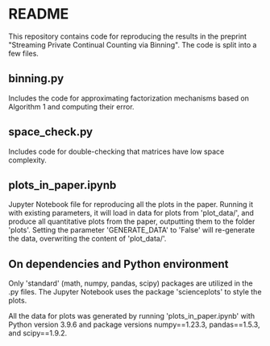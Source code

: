 # README

This repository contains code for reproducing the results in the preprint "Streaming Private Continual Counting via Binning".
The code is split into a few files.

## binning.py

Includes the code for approximating factorization mechanisms based on Algorithm 1 and computing their error.

## space_check.py

Includes code for double-checking that matrices have low space complexity.

## plots_in_paper.ipynb

Jupyter Notebook file for reproducing all the plots in the paper.
Running it with existing parameters, it will load in data for plots from 'plot_data/', and produce all quantitative plots from the paper, outputting them to the folder 'plots'.
Setting the parameter 'GENERATE_DATA' to 'False' will re-generate the data, overwriting the content of 'plot_data/'.

## On dependencies and Python environment

Only 'standard' (math, numpy, pandas, scipy) packages are utilized in the .py files.
The Jupyter Notebook uses the package 'scienceplots' to style the plots.

All the data for plots was generated by running 'plots_in_paper.ipynb' with Python version 3.9.6 and package versions numpy==1.23.3, pandas==1.5.3, and scipy==1.9.2.

